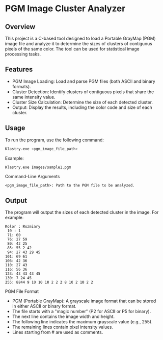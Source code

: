 # PGM Image Cluster Analyzer
## Overview

This project is a C-based tool designed to load a Portable GrayMap (PGM) image file and analyze it to determine the sizes of clusters of contiguous pixels of the same color. The tool can be used for statistical  image processing tasks.

## Features

- PGM Image Loading: Load and parse PGM files (both ASCII and binary formats).
- Cluster Detection: Identify clusters of contiguous pixels that share the same intensity value.
- Cluster Size Calculation: Determine the size of each detected cluster.
- Output: Display  the results, including the color code and size of each cluster.

## Usage

To run the program, use the following command:


```sh
Klastry.exe <pgm_image_file_path>
```
Example:

```sh
Klastry.exe Images/sample1.pgm
```

Command-Line Arguments
```
<pgm_image_file_path>: Path to the PGM file to be analyzed.
```

## Output

The program will output the sizes of each detected cluster in the image. For example:
```
Kolor : Rozmiary
 10 : 1
 71: 60
 76: 27 59
 80: 42 25
 85: 55 2 42
 94: 27 43 29 45
101: 69 61
106: 42 36
110: 27 43
116: 56 36
123: 43 43 43 45
130: 7 24 45
255: 8844 9 10 10 10 2 2 2 8 10 2 10 2 2
```

PGM File Format

- PGM (Portable GrayMap): A grayscale image format that can be stored in either ASCII or binary format.
- The file starts with a "magic number" (P2 for ASCII or P5 for binary).
- The next line contains the image width and height.
- The following line indicates the maximum grayscale value (e.g., 255).
- The remaining lines contain pixel intensity values.
- Lines starting from # are used as comments.